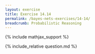 ```yaml
---
layout: exercise
title: Exercise 14.14
permalink: /bayes-nets-exercises/14-14/
breadcrumb: Probabilistic Reasoning
---
```


{% include mathjax_support %}

<div><i class="arrow-up" data-chapter="bayes-nets-exercises" data-exercise="ex_14" data-rating="0"></i></div>
{% include_relative question.md %}

